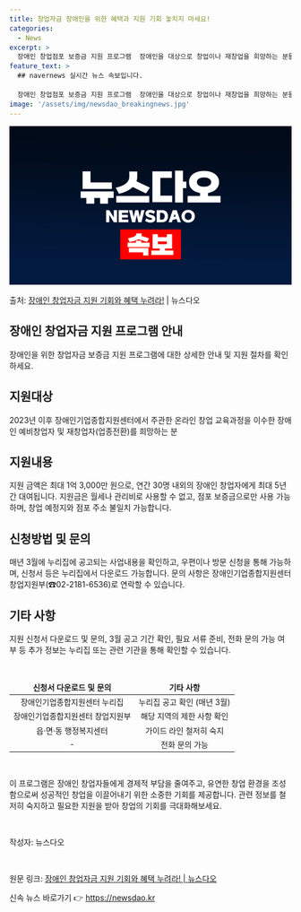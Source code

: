 ```yaml
---
title: 창업자금 장애인을 위한 혜택과 지원 기회 놓치지 마세요!
categories:
  - News
excerpt: >
  장애인 창업점포 보증금 지원 프로그램  장애인을 대상으로 창업이나 재창업을 희망하는 분들을 위한 매우 유용한…
feature_text: >
  ## navernews 실시간 뉴스 속보입니다.

  장애인 창업점포 보증금 지원 프로그램  장애인을 대상으로 창업이나 재창업을 희망하는 분들을 위한 매우 유용한…
image: '/assets/img/newsdao_breakingnews.jpg'
---
```


![뉴스다오 속보](/assets/img/newsdao_breakingnews.jpg)

<p>출처: <a href="https://newsdao.kr/4623" rel="dofollow">장애인 창업자금 지원 기회와 혜택 누려라!</a> | 뉴스다오</p>

<h2 data-ke-size="size26">장애인 창업자금 지원 프로그램 안내</h2>
<p data-ke-size="size16">장애인을 위한 창업자금 보증금 지원 프로그램에 대한 상세한 안내 및 지원 절차를 확인하세요.</p>

<h2 data-ke-size="size24">지원대상</h2>
<p data-ke-size="size16">2023년 이후 장애인기업종합지원센터에서 주관한 온라인 창업 교육과정을 이수한 장애인 예비창업자 및 재창업자(업종전환)를 희망하는 분</p>

<h2 data-ke-size="size24">지원내용</h2>
<p data-ke-size="size16">지원 금액은 최대 1억 3,000만 원으로, 연간 30명 내외의 장애인 창업자에게 최대 5년간 대여됩니다. 지원금은 월세나 관리비로 사용할 수 없고, 점포 보증금으로만 사용 가능하며, 창업 예정지와 점포 주소 불일치 가능합니다.</p>

<h2 data-ke-size="size24">신청방법 및 문의</h2>
<p data-ke-size="size16">매년 3월에 누리집에 공고되는 사업내용을 확인하고, 우편이나 방문 신청을 통해 가능하며, 신청서 등은 누리집에서 다운로드 가능합니다. 문의 사항은 장애인기업종합지원센터 창업지원부(☎02-2181-6536)로 연락할 수 있습니다.</p>

<h2 data-ke-size="size24">기타 사항</h2>
<p data-ke-size="size16">지원 신청서 다운로드 및 문의, 3월 공고 기간 확인, 필요 서류 준비, 전화 문의 가능 여부 등 추가 정보는 누리집 또는 관련 기관을 통해 확인할 수 있습니다.</p>

<p data-ke-size="size16">&nbsp;</p>

<table>
<thead>
<tr>
<td style="text-align: center; height: 17px;"><b>신청서 다운로드 및 문의</b></td>
<td style="text-align: center; height: 17px;"><b>기타 사항</b></td>
</tr>
</thead>
<tbody>
<tr>
<td style="text-align: center; height: 17px;">장애인기업종합지원센터 누리집</td>
<td style="text-align: center; height: 17px;">누리집 공고 확인 (매년 3월)</td>
</tr>
<tr>
<td style="text-align: center; height: 17px;">장애인기업종합지원센터 창업지원부</td>
<td style="text-align: center; height: 17px;">해당 지역의 제한 사항 확인</td>
</tr>
<tr>
<td style="text-align: center; height: 17px;">읍·면·동 행정복지센터</td>
<td style="text-align: center; height: 17px;">가이드 라인 철저히 숙지</td>
</tr>
<tr>
<td style="text-align: center; height: 17px;">-</td>
<td style="text-align: center; height: 17px;">전화 문의 가능</td>
</tr>
</tbody>
</table>

<p data-ke-size="size16">&nbsp;</p>

<p data-ke-size="size16">이 프로그램은 장애인 창업자들에게 경제적 부담을 줄여주고, 유연한 창업 환경을 조성함으로써 성공적인 창업을 이끌어내기 위한 소중한 기회를 제공합니다. 관련 정보를 철저히 숙지하고 필요한 지원을 받아 창업의 기회를 극대화해보세요.</p>

<p data-ke-size="size16">&nbsp;</p>

<p data-ke-size="size16">작성자: 뉴스다오</p>

<p data-ke-size="size16">&nbsp;</p>

<p data-ke-size="size16">원문 링크: <a href="https://newsdao.kr/4623">장애인 창업자금 지원 기회와 혜택 누려라! | 뉴스다오</a></p> 

신속 뉴스 바로가기 👉 <a href="https://newsdao.kr" rel="dofollow">https://newsdao.kr</a>


